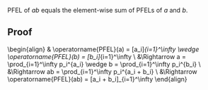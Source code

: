 PFEL of $ab$ equals the element-wise sum of PFELs of $a$ and $b$.

## Proof

\begin{align}
& \operatorname{PFEL}(a) = [a_i]_{i=1}^\infty \wedge \operatorname{PFEL}(b) = [b_i]_{i=1}^\infty
\\ &\Rightarrow a = \prod_{i=1}^\infty p_i^{a_i} \wedge b = \prod_{i=1}^\infty p_i^{b_i}
\\ &\Rightarrow ab = \prod_{i=1}^\infty p_i^{a_i + b_i}
\\ &\Rightarrow \operatorname{PFEL}(ab) = [a_i + b_i]_{i=1}^\infty
\end{align}

